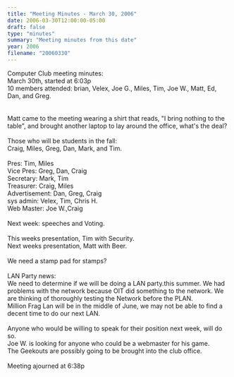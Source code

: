```yaml
---
title: "Meeting Minutes - March 30, 2006"
date: 2006-03-30T12:00:00-05:00
draft: false
type: "minutes"
summary: "Meeting minutes from this date"
year: 2006
filename: "20060330"
---
```


Computer Club meeting minutes:<br>
March 30th, started at 6:03p<br>
10 members attended: brian, Velex, Joe G., Miles, Tim, Joe W., Matt, Ed, Dan, and Greg.<br>
<br>
<br>
Matt came to the meeting wearing a shirt that reads, "I bring nothing to the table", and brought another laptop to lay
around the office, what's the deal?<br>
<br>
Those who will be students in the fall:<br>
Craig, Miles, Greg, Dan, Mark, and Tim.<br>
<br>
Pres: Tim, Miles<br>
Vice Pres: Greg, Dan, Craig<br>
Secretary: Mark, Tim<br>
Treasurer: Craig, Miles<br>
Advertisement: Dan, Greg, Craig<br>
sys admin: Velex, Tim, Chris H.<br>
Web Master: Joe W.,Craig<br>
<br>
Next week: speeches and Voting.<br>
<br>
This weeks presentation, Tim with Security.<br>
Next weeks presentation, Matt with Beer.<br>
<br>
We need a stamp pad for stamps?<br>
<br>
LAN Party news:<br>
We need to determine if we will be doing a LAN party.this summer.  We had problems with the network because OIT did
something to the network.  We are thinking of thoroughly testing the Network before the PLAN.<br>
Million Frag Lan will be in the middle of June, we may not be able to find a decent time to do our next LAN.<br>
<br>
Anyone who would be willing to speak for their position next week, will do so.<br>
Joe W. is looking for anyone who could be a webmaster for his game.<br>
The Geekouts are possibly going to be brought into the club office.<br>
<br>
Meeting ajourned at 6:38p<br>
